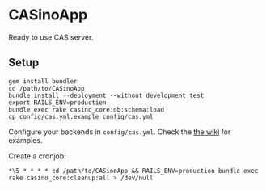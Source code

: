 # CASinoApp

Ready to use CAS server.


## Setup

```shell
gem install bundler
cd /path/to/CASinoApp
bundle install --deployment --without development test
export RAILS_ENV=production
bundle exec rake casino_core:db:schema:load
cp config/cas.yml.example config/cas.yml
```

Configure your backends in ```config/cas.yml```. Check the [the wiki](https://github.com/rbCAS/CASino/wiki/Configuration) for examples.

Create a cronjob:
```cron
*\5 * * * * cd /path/to/CASinoApp && RAILS_ENV=production bundle exec rake casino_core:cleanup:all > /dev/null
```
